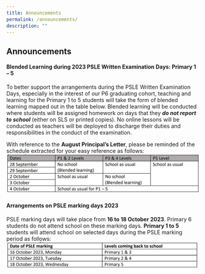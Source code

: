 ```yaml
---
title: Announcements
permalink: /announcements/
description: ""
---
```

## Announcements

#### **Blended Learning during 2023 PSLE Written Examination Days: Primary 1 – 5**


To better support the arrangements during the PSLE Written Examination Days, especially in the interest of our P6 graduating cohort, teaching and learning for the Primary 1 to 5 students will take the form of blended learning mapped out in the table below. Blended learning will be conducted where students will be assigned homework on days that they ***do not report to school*** (either on SLS or printed copies). No online lessons will be conducted as teachers will be deployed to discharge their duties and responsibilities in the conduct of the examination.

With reference to the **August Principal’s Letter**, please be reminded of the schedule extracted for your easy reference as follows:
![](/images/Annoucement/blended%20learning%20during%20psle%202023.JPG)


#### **Arrangements on PSLE marking days 2023**

PSLE marking days will take place from **16 to 18 October 2023**. Primary 6 students do not attend school on these marking days. **Primary 1 to 5** students will attend school on selected days during the PSLE marking period as follows:
![](/images/Annoucement/psle%20marking%20day%202023.JPG)